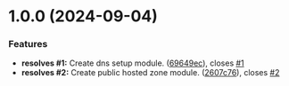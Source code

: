 # 1.0.0 (2024-09-04)


### Features

* **resolves #1:** Create dns setup module. ([69649ec](https://github.com/flagscript/terraform-aws-flagscript-dns/commit/69649ecd5385577d05fcfe0d93d13e634dbfbe27)), closes [#1](https://github.com/flagscript/terraform-aws-flagscript-dns/issues/1)
* **resolves #2:** Create public hosted zone module. ([2607c76](https://github.com/flagscript/terraform-aws-flagscript-dns/commit/2607c76615be7a374a7387fc9e5b8ef87d6e35f1)), closes [#2](https://github.com/flagscript/terraform-aws-flagscript-dns/issues/2)
